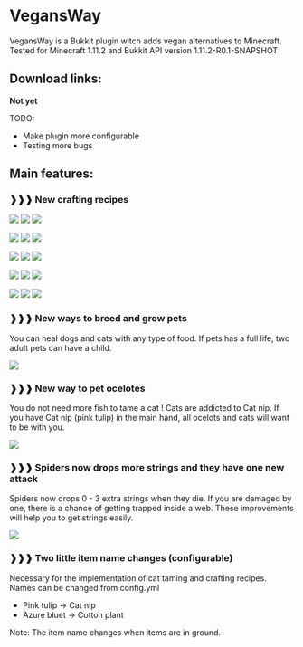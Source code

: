VegansWay
=========
VegansWay is a Bukkit plugin witch adds vegan alternatives to Minecraft.
Tested for Minecraft 1.11.2 and Bukkit API version 1.11.2-R0.1-SNAPSHOT
## Download links:
**Not yet**

TODO:
- Make plugin more configurable
- Testing more bugs

## Main features:
### ❱❱❱ New crafting recipes
![](http://i.imgur.com/KLZwkg6.png) ![](http://i.imgur.com/9zxAZr3.png) ![](http://i.imgur.com/fzzH9Du.png)

![](http://i.imgur.com/A5DfVfR.png) ![](http://i.imgur.com/kOjOy5e.png) ![](http://i.imgur.com/1PgNS9M.png)

![](http://i.imgur.com/Qa9eojD.png) ![](http://i.imgur.com/ZNxZ17s.png) ![](http://i.imgur.com/lNOLOWX.png)

![](http://i.imgur.com/MHbgf8G.png) ![](http://i.imgur.com/dYcbEdv.png) ![](http://i.imgur.com/3hfQ6Gi.png)

![](http://i.imgur.com/7XhLZGl.png) ![](http://i.imgur.com/m4WKtM9.png) ![](http://i.imgur.com/2xI00jm.png)

### ❱❱❱ New ways to breed and grow pets
You can heal dogs and cats with any type of food. 
If pets has a full life, two adult pets can have a child.

![](http://i.imgur.com/TMffFG9.png)
### ❱❱❱ New way to pet ocelotes
You do not need more fish to tame a cat !
Cats are addicted to Cat nip. If you have Cat nip (pink tulip) in the main hand, all ocelots and cats will want to be with you.

![](http://i.imgur.com/IVeAG2e.png)

### ❱❱❱ Spiders now drops more strings and they have one new attack
Spiders now drops 0 - 3 extra strings when they die.
If you are damaged by one, there is a chance of getting trapped inside a web.
These improvements will help you to get strings easily.

![](http://i.imgur.com/Uvxqx79.png)

### ❱❱❱ Two little item name changes (configurable)
Necessary for the implementation of cat taming and crafting recipes. Names can be changed from config.yml

- Pink tulip → Cat nip
- Azure bluet → Cotton plant

Note: The item name changes when items are in ground.
